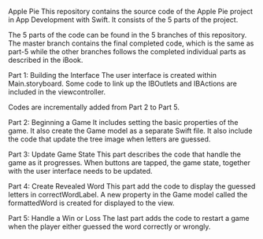 Apple Pie
This repository contains the source code of the Apple Pie project in App Development with Swift. It consists of the 5 parts of the project.

The 5 parts of the code can be found in the 5 branches of this repository. The master branch contains the final completed code, which is the same as part-5 while the other branches follows the completed individual parts as described in the iBook.

Part 1: Building the Interface
The user interface is created within Main.storyboard. Some code to link up the IBOutlets and IBActions are included in the viewcontroller.

Codes are incrementally added from Part 2 to Part 5.

Part 2: Beginning a Game
It includes setting the basic properties of the game. It also create the Game model as a separate Swift file. It also include the code that update the tree image when letters are guessed.

Part 3: Update Game State
This part describes the code that handle the game as it progresses. When buttons are tapped, the game state, together with the user interface needs to be updated.

Part 4: Create Revealed Word
This part add the code to display the guessed letters in correctWordLabel. A new property in the Game model called the formattedWord is created for displayed to the view.

Part 5: Handle a Win or Loss
The last part adds the code to restart a game when the player either guessed the word correctly or wrongly.
